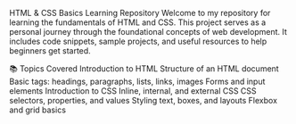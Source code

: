 HTML & CSS Basics Learning Repository
Welcome to my repository for learning the fundamentals of HTML and CSS. This project serves as a personal journey through the foundational concepts of web development. It includes code snippets, sample projects, and useful resources to help beginners get started.

📚 Topics Covered
Introduction to HTML
Structure of an HTML document
Basic tags: headings, paragraphs, lists, links, images
Forms and input elements
Introduction to CSS
Inline, internal, and external CSS
CSS selectors, properties, and values
Styling text, boxes, and layouts
Flexbox and grid basics
